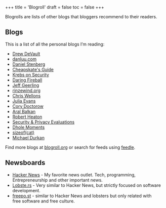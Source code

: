+++
title = 'Blogroll'
draft = false
toc = false
+++


Blogrolls are lists of other blogs that bloggers recommend to their readers.

## Blogs

This is a list of all the personal blogs I’m reading:

- [Drew DeVault](https://drewdevault.com/)
- [danluu.com](https://danluu.com/)
- [Daniel Stenberg](https://daniel.haxx.se/)
- [Cheapskate's Guide](https://cheapskatesguide.org/)
- [Krebs on Security](https://krebsonsecurity.com/)
- [Daring Fireball](https://daringfireball.net/)
- [Jeff Geerling](https://www.jeffgeerling.com/)
- [rinzewind.org](https://rinzewind.org/blog-en/)
- [Chris Wellons](https://nullprogram.com/)
- [Julia Evans](https://jvns.ca/)
- [Cory Doctorow](https://pluralistic.net/)
- [Aral Balkan](https://ar.al/)
- [Robert Heaton](https://robertheaton.com/)
- [Security & Privacy Evaluations](https://madaidans-insecurities.github.io/)
- [Dhole Moments](https://soatok.blog/)
- [sizeof(cat)](https://sizeof.cat/)
- [Michael Durkan](https://michaeldurkan.com/)

Find more blogs at [blogroll.org](https://blogroll.org/) or search for feeds using [feedle](https://feedle.world/).

## Newsboards

- [Hacker News](https://news.ycombinator.com/) - My favorite news outlet. Tech, programming, Entrepreneurship and other important news.
- [Lobste.rs](https://lobste.rs/) - Very similar to Hacker News, but strictly focused on software development.
- [freepo.st](https://freepo.st/) - similar to Hacker News and lobsters but only related with free software and free culture.
